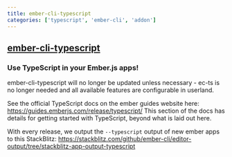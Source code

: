 ```yaml
---
title: ember-cli-typescript
categories: ['typescript', 'ember-cli', 'addon']
---
```

## [ember-cli-typescript](https://github.com/typed-ember/ember-cli-typescript)

###  Use TypeScript in your Ember.js apps!


ember-cli-typescript will no longer be updated unless necessary  - ec-ts is no longer needed and all available features are configurable in userland.

See the official TypeScript docs on the ember guides website here: https://guides.emberjs.com/release/typescript/ 
This section of the docs has details for getting started with TypeScript, beyond what is laid out here.

With every release, we output the `--typescript` output of new ember apps to this StackBlitz: https://stackblitz.com/github/ember-cli/editor-output/tree/stackblitz-app-output-typescript
